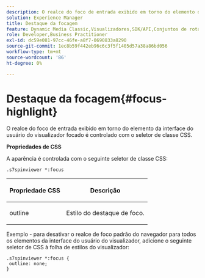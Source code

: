```yaml
---
description: O realce do foco de entrada exibido em torno do elemento da interface do usuário do visualizador focado é controlado com o seletor de classe CSS.
solution: Experience Manager
title: Destaque da focagem
feature: Dynamic Media Classic,Visualizadores,SDK/API,Conjuntos de rotação
role: Developer,Business Practitioner
exl-id: dc59e081-97cc-46fe-a8f7-0690833a8290
source-git-commit: 1ec8b59f442eb96c6c3f5f1405d57a38a86bd056
workflow-type: tm+mt
source-wordcount: '86'
ht-degree: 0%

---
```


# Destaque da focagem{#focus-highlight}

O realce do foco de entrada exibido em torno do elemento da interface do usuário do visualizador focado é controlado com o seletor de classe CSS.

<!--<a id="section_061E550C1C1D4DB2BD663A898895B38C"></a>-->

**Propriedades de CSS**

A aparência é controlada com o seguinte seletor de classe CSS:

```
.s7spinviewer *:focus
```

<table id="table_94EE3F5BBE4547C0B4943471CEE7EDE4"> 
 <thead> 
  <tr> 
   <th colname="col1" class="entry"> <p> Propriedade CSS </p> </th> 
   <th colname="col2" class="entry"> <p>Descrição </p> </th> 
  </tr> 
 </thead>
 <tbody> 
  <tr> 
   <td colname="col1"> <p> <span class="codeph"> outline  </span> </p> </td> 
   <td colname="col2"> <p>Estilo do destaque de foco. </p> </td> 
  </tr> 
 </tbody> 
</table>

Exemplo - para desativar o realce de foco padrão do navegador para todos os elementos da interface do usuário do visualizador, adicione o seguinte seletor de CSS à folha de estilos do visualizador:

```
.s7spinviewer *:focus { 
 outline: none; 
}
```
